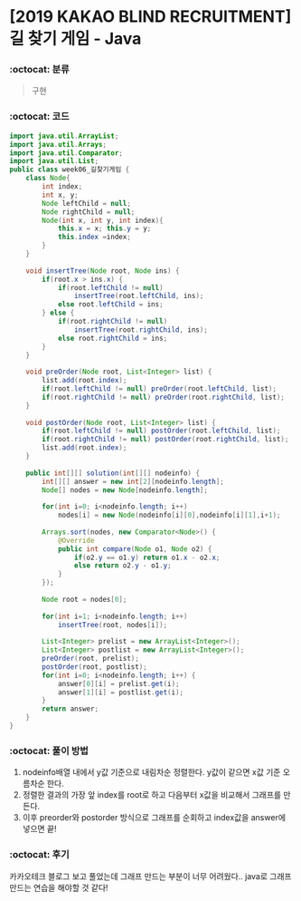# [2019 KAKAO BLIND RECRUITMENT] 길 찾기 게임 - Java

###  :octocat: 분류

> 구현

### :octocat: 코드

```java
import java.util.ArrayList;
import java.util.Arrays;
import java.util.Comparator;
import java.util.List;
public class week06_길찾기게임 {
	class Node{
		int index;
		int x, y;
		Node leftChild = null;
		Node rightChild = null;
		Node(int x, int y, int index){
			this.x = x; this.y = y;
			this.index =index;
		}
	}
	
	void insertTree(Node root, Node ins) {
		if(root.x > ins.x) {
			if(root.leftChild != null)
				insertTree(root.leftChild, ins);
			else root.leftChild = ins;
		} else {
			if(root.rightChild != null)
				insertTree(root.rightChild, ins);
			else root.rightChild = ins;
		}
	}
	
	void preOrder(Node root, List<Integer> list) {
		list.add(root.index);
		if(root.leftChild != null) preOrder(root.leftChild, list);
		if(root.rightChild != null) preOrder(root.rightChild, list);
	}
	
	void postOrder(Node root, List<Integer> list) {
		if(root.leftChild != null) postOrder(root.leftChild, list);
		if(root.rightChild != null) postOrder(root.rightChild, list);
		list.add(root.index);
	}
	
	public int[][] solution(int[][] nodeinfo) {
        int[][] answer = new int[2][nodeinfo.length];
        Node[] nodes = new Node[nodeinfo.length];
        
        for(int i=0; i<nodeinfo.length; i++) 
        	nodes[i] = new Node(nodeinfo[i][0],nodeinfo[i][1],i+1);
        
        Arrays.sort(nodes, new Comparator<Node>() {
			@Override
			public int compare(Node o1, Node o2) {
				if(o2.y == o1.y) return o1.x - o2.x;
				else return o2.y - o1.y;
			}
		});
        
        Node root = nodes[0];
        
        for(int i=1; i<nodeinfo.length; i++)
        	insertTree(root, nodes[i]);
        
        List<Integer> prelist = new ArrayList<Integer>();
        List<Integer> postlist = new ArrayList<Integer>();
        preOrder(root, prelist);
        postOrder(root, postlist);
        for(int i=0; i<nodeinfo.length; i++) {
        	answer[0][i] = prelist.get(i);
        	answer[1][i] = postlist.get(i);
        }
        return answer;
    }
}
```

### :octocat: 풀이 방법

1. nodeinfo배열 내에서 y값 기준으로 내림차순 정렬한다. y값이 같으면 x값 기준 오름차순 한다.
2. 정렬한 결과의 가장 앞 index를 root로 하고 다음부터 x값을 비교해서 그래프를 만든다.
3. 이후 preorder와 postorder 방식으로 그래프를 순회하고 index값을 answer에 넣으면 끝!

### :octocat: 후기

카카오테크 블로그 보고 풀었는데 그래프 만드는 부분이 너무 어려웠다.. java로 그래프 만드는 연습을
해야할 것 같다!
